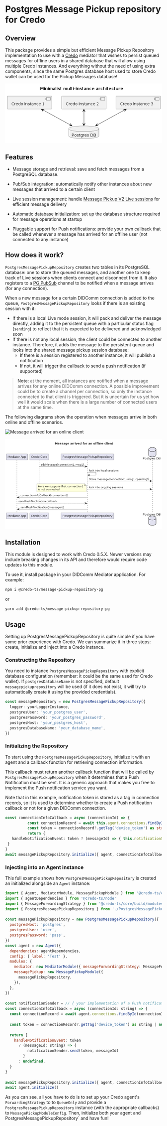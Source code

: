 # Postgres Message Pickup repository for Credo

## Overview

This package provides a simple but efficient Message Pickup Repository implementation to use with a [Credo](https://github.com/openwallet-foundation/credo-ts) mediator that wishes to persist queued messages for offline users in a shared database that will allow using multiple Credo instances. And everything without the need of using extra components, since the same Postgres database host used to store Credo wallet can be used for the Pickup Messages database!

![Minimalist multi-instance architecture](./docs/diagrams/minimalist-multi-instance-architecture.png)

## Features

- Message storage and retrieval: save and fetch messages from a PostgreSQL database.

- Pub/Sub integration: automatically notify other instances about new messages that arrived to a certain client

- Live session management: handle [Message Pickup V2 Live sessions](https://github.com/hyperledger/aries-rfcs/tree/main/features/0685-pickup-v2#live-mode) for efficient message delivery

- Automatic database initialization: set up the database structure required for message operations at startup

- Pluggable support for Push notifications: provide your own callback that be called whenever a message has arrived for an offline user (not connected to any instance)

## How does it work?

`PostgresMessagePickupRepository` creates two tables in its PostgreSQL database: one to store the queued messages, and another one to keep track of Live sessions when clients connect and disconnect from it. It also registers to a [PG PubSub](https://github.com/voxpelli/node-pg-pubsub) channel to be notified when a message arrives (for any connection).

When a new message for a certain DIDComm connection is added to the queue, `PostgresMessagePickupRepository` looks if there is an existing session with it:

- If there is a local Live mode session, it will pack and deliver the message directly, adding it to the persistent queue with a particular status flag (`sending`) to reflect that it is expected to be delivered and acknowledged soon
- If there is not any local session, the client could be connected to another instance. Therefore, it adds the message to the persistent queue and looks into the shared message pickup session database:
  - If there is a session registered to another instance, it will publish a notification
  - If not, it will trigger the callback to send a push notification (if supported)

> **Note**: at the moment, all instances are notified when a message arrives for any online DIDComm connection. A possible improvement could be to create a channel per connection, so only the instance connected to that client is triggered. But it is uncertain for us yet how well it would scale when there is a large number of connected users at the same time.

The following diagrams show the operation when messages arrive in both online and offline scenarios.

![Message arrived for an online client](./docs/diagrams/message-arrived-online-client.png)

![Message arrived for an offline client](./docs/diagrams/message-arrived-offline-client.png)

## Installation

This module is designed to work with Credo 0.5.X. Newer versions may include breaking changes in its API and therefore would require code updates to this module.

To use it, install package in your DIDComm Mediator application. For example:

```bash
npm i @credo-ts/message-pickup-repository-pg
```

or

```bash
yarn add @credo-ts/message-pickup-repository-pg
```

## Usage

Setting up PostgresMessagePickupRepository is quite simple if you have some prior experience with Credo. We can summarize it in three steps: create, initialize and inject into a Credo instance.

### Constructing the Repository

You need to instance `PostgresMessagePickupRepository` with explicit database configuration (remember: it could be the same used for Credo wallet). If `postgresDatabaseName` is not specified, default `messagepickuprepository` will be used (if it does not exist, it will try to automatically create it using the provided credentials).

```ts
const messageRepository = new PostgresMessagePickupRepository({
  logger: yourLoggerInstance,
  postgresUser: 'your_postgres_user',
  postgresPassword: 'your_postgres_password',
  postgresHost: 'your_postgres_host',
  postgresDatabaseName: 'your_database_name',
})
```

### Initializing the Repository

To start using the `PostgresMessagePickupRepository`, initialize it with an agent and a callback function for retrieving connection information.

This callback must return another callback function that will be called by `PostgresMessagePickupRepository` when it determines that a Push Notification must be sent. It is a generic approach that makes you free to implement the Push notification service you want.

Note that in this example, notification token is stored as a tag in connection records, so it is used to determine whether to create a Push notification callback or not for a given DIDComm connection.

```ts
const connectionInfoCallback = async (connectionId) => {
          const connectionRecord = await this.agent.connections.findById(connectionId)
          const token = connectionRecord?.getTag('device_token') as string | null
          return {
   handleNotificationEvent: token ? (messageId) => { this.notificationSender.send(token, messageId }: undefined,
 }
}
await messagePickupRepository.initialize({ agent, connectionInfoCallback })
```

### Injecting into an Agent instance

This full example shows how `PostgresMessagePickupRepository` is created an initialized alongside an `Agent` instance:

```javascript
import { Agent, MediatorModule, MessagePickupModule } from '@credo-ts/core'
import { agentDependencies } from '@credo-ts/node'
import { MessageForwardingStrategy } from '@credo-ts/core/build/modules/routing/MessageForwardingStrategy'
import { PostgresMessagePickupRepository } from './PostgresMessagePickupRepository'

const messagePickupRepository = new PostgresMessagePickupRepository({
  postgresHost: 'postgres',
  postgresUser: 'user',
  postgresPassword: 'pass',
})
const agent = new Agent({
  dependencies: agentDependencies,
  config: { label: 'Test' },
  modules: {
    mediator: new MediatorModule({ messageForwardingStrategy: MessageForwardingStrategy.QueueOnly }),
    messagePickup: new MessagePickupModule({
      messagePickupRepository,
    }),
  },
})

const notificationSender = // { your implementation of a Push notification service here }
const connectionInfoCallback = async (connectionId: string) => {
  const connectionRecord = await agent.connections.findById(connectionId)

  const token = connectionRecord?.getTag('device_token') as string | null

  return {
    handleNotificationEvent: token
      ? (messageId: string) => {
          notificationSender.send(token, messageId)
        }
      : undefined,
  }
}

await messagePickupRepository.initialize({ agent, connectionInfoCallback })
await agent.initialize()
```

As you can see, all you have to do is to set up your Credo agent's `ForwardingStrategy` to to `QueueOnly` and provide a `PostgresMessagePickupRepository` instance (with the appropriate callbacks) to `MessagePickupModuleConfig`. Then, initialize both your agent and PostgresMessagePickupRepository` and have fun!
